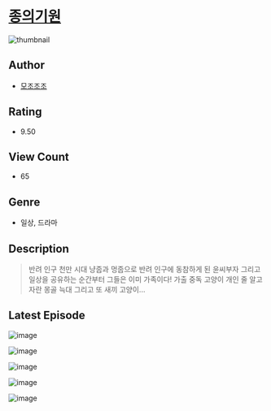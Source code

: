 # [종의기원](https://comic.naver.com/challenge/list?titleId=810573)
![thumbnail](https://image-comic.pstatic.net/user_contents_data/challenge_comic/2023/05/23/269006/upload_3847538868398471472_480x623.jpeg)

## Author
- [모조조조](https://comic.naver.com/artistTitle?id=269006)

## Rating
- 9.50

## View Count
- 65

## Genre
- 일상, 드라마

## Description
> 반려 인구 천만 시대 냥줍과 멍줍으로 반려 인구에 동참하게 된 윤씨부자 그리고 일상을 공유하는 순간부터 그들은 이미 가족이다! 가출 중독 고양이 개인 줄 알고자란 몽골 늑대 그리고 또 새끼 고양이...


## Latest Episode
![image](https://image-comic.pstatic.net/user_contents_data/challenge_comic/2023/05/23/269006/upload_3631085697881290038.jpeg)

![image](https://image-comic.pstatic.net/user_contents_data/challenge_comic/2023/05/23/269006/upload_3618982261067822693.jpeg)

![image](https://image-comic.pstatic.net/user_contents_data/challenge_comic/2023/05/23/269006/upload_7077513692096574007.jpeg)

![image](https://image-comic.pstatic.net/user_contents_data/challenge_comic/2023/05/23/269006/upload_7077513692060332340.jpeg)

![image](https://image-comic.pstatic.net/user_contents_data/challenge_comic/2023/05/23/269006/upload_7005743052504589360.jpeg)
